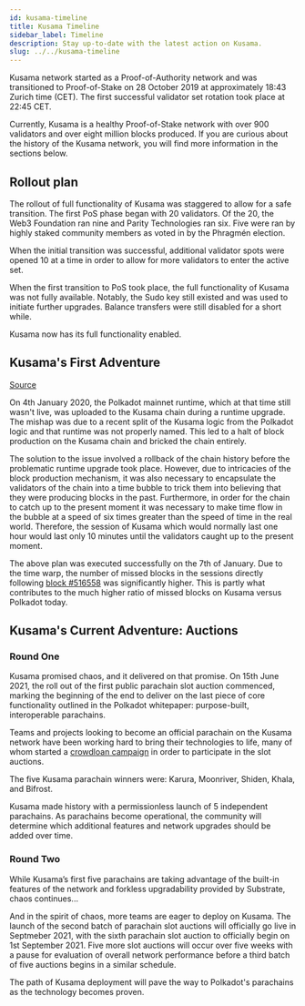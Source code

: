 ```yaml
---
id: kusama-timeline
title: Kusama Timeline
sidebar_label: Timeline
description: Stay up-to-date with the latest action on Kusama.
slug: ../../kusama-timeline
---
```


Kusama network started as a Proof-of-Authority network and was transitioned to Proof-of-Stake on 28
October 2019 at approximately 18:43 Zurich time (CET). The first successful validator set rotation
took place at 22:45 CET.

Currently, Kusama is a healthy Proof-of-Stake network with over 900 validators and over eight
million blocks produced. If you are curious about the history of the Kusama network, you will find
more information in the sections below.

## Rollout plan

The rollout of full functionality of Kusama was staggered to allow for a safe transition. The first
PoS phase began with 20 validators. Of the 20, the Web3 Foundation ran nine and Parity Technologies
ran six. Five were ran by highly staked community members as voted in by the Phragmén election.

When the initial transition was successful, additional validator spots were opened 10 at a time in
order to allow for more validators to enter the active set.

When the first transition to PoS took place, the full functionality of Kusama was not fully
available. Notably, the Sudo key still existed and was used to initiate further upgrades. Balance
transfers were still disabled for a short while.

Kusama now has its full functionality enabled.

## Kusama's First Adventure

[Source](https://polkadot.network/kusamas-first-adventure/)

On 4th January 2020, the Polkadot mainnet runtime, which at that time still wasn't live, was
uploaded to the Kusama chain during a runtime upgrade. The mishap was due to a recent split of the
Kusama logic from the Polkadot logic and that runtime was not properly named. This led to a halt of
block production on the Kusama chain and bricked the chain entirely.

The solution to the issue involved a rollback of the chain history before the problematic runtime
upgrade took place. However, due to intricacies of the block production mechanism, it was also
necessary to encapsulate the validators of the chain into a time bubble to trick them into believing
that they were producing blocks in the past. Furthermore, in order for the chain to catch up to the
present moment it was necessary to make time flow in the bubble at a speed of six times greater than
the speed of time in the real world. Therefore, the session of Kusama which would normally last one
hour would last only 10 minutes until the validators caught up to the present moment.

The above plan was executed successfully on the 7th of January. Due to the time warp, the number of
missed blocks in the sessions directly following
[block #516558](https://polkascan.io/kusama/block/516558) was significantly higher. This is partly
what contributes to the much higher ratio of missed blocks on Kusama versus Polkadot today.

## Kusama's Current Adventure: Auctions

### Round One

Kusama promised chaos, and it delivered on that promise. On 15th June 2021, the roll out of the
first public parachain slot auction commenced, marking the beginning of the end to deliver on the
last piece of core functionality outlined in the Polkadot whitepaper: purpose-built, interoperable
parachains.

Teams and projects looking to become an official parachain on the Kusama network have been working
hard to bring their technologies to life, many of whom started a
[crowdloan campaign](../../learn/learn-crowdloans.md##starting-a-crowdloan-campaign) in order to participate in
the slot auctions.

The five Kusama parachain winners were: Karura, Moonriver, Shiden, Khala, and Bifrost.

Kusama made history with a permissionless launch of 5 independent parachains. As parachains become operational, the community will determine which additional features and network upgrades should be added over time.

### Round Two

While Kusama’s first five parachains are taking advantage of the built-in features of the network and forkless upgradability provided by Substrate, chaos continues...

And in the spirit of chaos, more teams are eager to deploy on Kusama.
The launch of the second batch of parachain slot auctions will officially go live in Septmeber 2021,
with the sixth parachain slot auction to officially begin on 1st September 2021. Five more slot auctions
will occur over five weeks with a pause for evaluation of overall network performance before a third batch of five auctions begins in a similar schedule.

The path of Kusama deployment will pave the way to Polkadot's parachains as the technology becomes proven.
